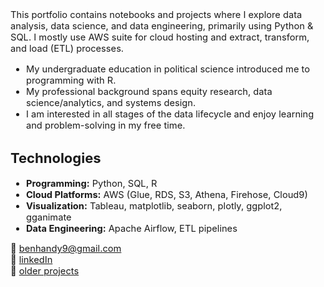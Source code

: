 <div style="font-size: 11pt;">
This portfolio contains notebooks and projects where I explore data analysis, data science, and data engineering, primarily using Python & SQL.  
I mostly use AWS suite for cloud hosting and extract, transform, and load (ETL) processes.  


- My undergraduate education in political science introduced me to programming with R.  
- My professional background spans equity research, data science/analytics, and systems design.  
- I am interested in all stages of the data lifecycle and enjoy learning and problem-solving in my free time.  


## Technologies  

- **Programming:** Python, SQL, R  
- **Cloud Platforms:** AWS (Glue, RDS, S3, Athena, Firehose, Cloud9)  
- **Visualization:** Tableau, matplotlib, seaborn, plotly, ggplot2, gganimate  
- **Data Engineering:** Apache Airflow, ETL pipelines  
  
📧 [benhandy9@gmail.com](mailto:benhandy9@gmail.com)  
🔗 [linkedIn](https://www.linkedin.com/in/benjamin-handy9/)  
📂 [older projects](https://www.datacamp.com/portfolio/benhandy9)  
</div>
